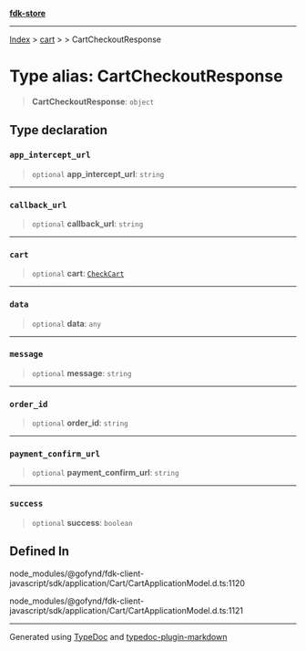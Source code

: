 [**fdk-store**](../../../README.md)
***

[Index](../../../API.md) > [cart](../../README.md) > [<internal>](../README.md) > CartCheckoutResponse

# Type alias: CartCheckoutResponse

> **CartCheckoutResponse**: `object`

## Type declaration

### `app_intercept_url`

> `optional` **app\_intercept\_url**: `string`

***

### `callback_url`

> `optional` **callback\_url**: `string`

***

### `cart`

> `optional` **cart**: [`CheckCart`](type-alias.CheckCart.md)

***

### `data`

> `optional` **data**: `any`

***

### `message`

> `optional` **message**: `string`

***

### `order_id`

> `optional` **order\_id**: `string`

***

### `payment_confirm_url`

> `optional` **payment\_confirm\_url**: `string`

***

### `success`

> `optional` **success**: `boolean`

## Defined In

node\_modules/@gofynd/fdk-client-javascript/sdk/application/Cart/CartApplicationModel.d.ts:1120

node\_modules/@gofynd/fdk-client-javascript/sdk/application/Cart/CartApplicationModel.d.ts:1121

***
Generated using [TypeDoc](https://typedoc.org/) and [typedoc-plugin-markdown](https://www.npmjs.com/package/typedoc-plugin-markdown)
